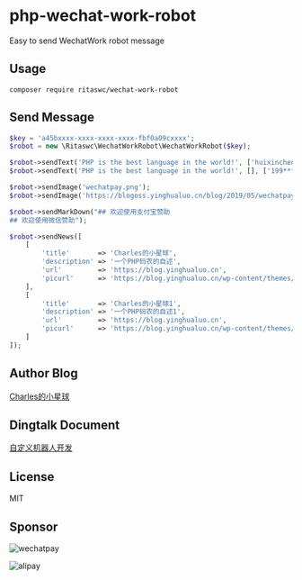 # php-wechat-work-robot
Easy to send WechatWork robot message

## Usage
```shell script
composer require ritaswc/wechat-work-robot
```

## Send Message
```php
$key = 'a45bxxxx-xxxx-xxxx-xxxx-fbf0a09cxxxx';
$robot = new \Ritaswc\WechatWorkRobot\WechatWorkRobot($key);

$robot->sendText('PHP is the best language in the world!', ['huixinchen', '@all']);
$robot->sendText('PHP is the best language in the world!', [], ['199****1322', '@all']);

$robot->sendImage('wechatpay.png');
$robot->sendImage('https://blogoss.yinghualuo.cn/blog/2019/05/wechatpay.png');

$robot->sendMarkDown("## 欢迎使用支付宝赞助
## 欢迎使用微信赞助");

$robot->sendNews([
    [
        'title'       => 'Charles的小星球',
        'description' => '一个PHP码农的自述',
        'url'         => 'https://blog.yinghualuo.cn',
        'picurl'      => 'https://blog.yinghualuo.cn/wp-content/themes/twentyseventeen/assets/images/header.jpg',
    ],
    [
        'title'       => 'Charles的小星球1',
        'description' => '一个PHP码农的自述1',
        'url'         => 'https://blog.yinghualuo.cn',
        'picurl'      => 'https://blog.yinghualuo.cn/wp-content/themes/twentyseventeen/assets/images/header.jpg',
    ]
]);

```

## Author Blog
[Charles的小星球](https://blog.yinghualuo.cn)

## Dingtalk Document
[自定义机器人开发](https://work.weixin.qq.com/help?person_id=1&doc_id=13376)

## License
MIT

## Sponsor
![wechatpay](https://raw.githubusercontent.com/ritaswc/zx-ip-address/master/wechatpay.png)

![alipay](https://raw.githubusercontent.com/ritaswc/zx-ip-address/master/alipay.png)